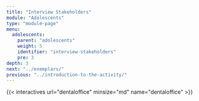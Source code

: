 ```yaml
---
title: "Interview Stakeholders"
module: "Adolescents"
type: "module-page"
menu:
  adolescents:
    parent: "adolescents"
    weight: 5
    identifier: "interview-stakeholders"
    pre: 3
depth: 3
next: "../exemplars/"
previous: "../introduction-to-the-activity/"
---
```



{{< interactives url="dentaloffice" minsize="md" name="dentaloffice" >}}